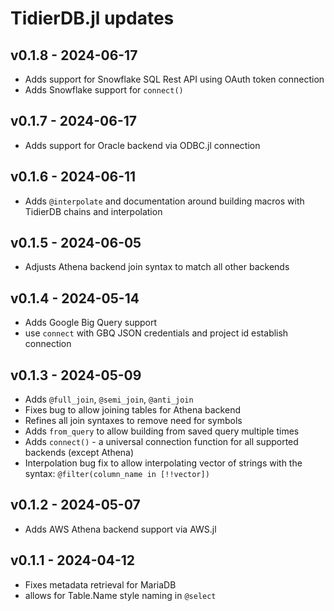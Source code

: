 # TidierDB.jl updates

## v0.1.8 - 2024-06-17
- Adds support for Snowflake SQL Rest API using OAuth token connection
- Adds Snowflake support for `connect()`

## v0.1.7 - 2024-06-17
- Adds support for Oracle backend via ODBC.jl connection

## v0.1.6 - 2024-06-11
- Adds `@interpolate` and documentation around building macros with TidierDB chains and interpolation

## v0.1.5 - 2024-06-05
- Adjusts Athena backend join syntax to match all other backends

## v0.1.4 - 2024-05-14
- Adds Google Big Query support
- use `connect` with GBQ JSON credentials and project id establish connection

## v0.1.3 - 2024-05-09
- Adds `@full_join`, `@semi_join`, `@anti_join`
- Fixes bug to allow joining tables for Athena backend
- Refines all join syntaxes to remove need for symbols
- Adds `from_query` to allow building from saved query multiple times
- Adds `connect()` - a universal connection function for all supported backends (except Athena)
- Interpolation bug fix to allow interpolating vector of strings with the syntax: `@filter(column_name in [!!vector]) ` 

## v0.1.2 - 2024-05-07
- Adds AWS Athena backend support via AWS.jl

## v0.1.1 - 2024-04-12
- Fixes metadata retrieval for MariaDB
- allows for Table.Name style naming in `@select`
